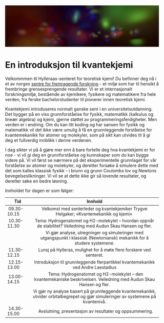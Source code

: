 ![fishy](oversky.png)

# En introduksjon til kvantekjemi

Velkommmen til Hylleraas-senteret for teoretisk kjemi! Du befinner deg nå i et av norges <a href="https://www.forskningsradet.no/sok-om-finansiering/midler-fra-forskningsradet/sff/">sentre for fremragende forskning</a> - et miljø som har til hensikt å frembringe grensesprengende resultater. Vi er et internasjonalt forskningsmiljø, bestående av kjemikere, fysikere og matematikere fra hele verden; fra ferske bachelorstudenter til pionerer innen teoretisk kjemi.

Kvantekjemi introduseres normalt ganske sent i en universitetsutdanning. Det bygger på en viss grunnforståelse for fysikk, matematikk (kalkulus og lineær algebra) og kjemi, gjerne støttet av programmeringsferdigheter. Men verden er i endring. Om du kan litt koding og har sansen for fysikk og matematikk vil det ikke være umulig å få en grunnleggende forståelse for kvantemekanikk for atomer og molekyler, som på sikt kan utvides til å gi deg et fullverdig innblikk i denne verdenen. 

I dag sikter vi på å gjøre mer enn å bare fortelle deg hva kvantekjemi er for noe - vi vil gi deg en grunnforståelse og kunnskaper som du kan bygge videre på. Vi vil først se nærmere på det eksperimentelle grunnlaget for vår forståelse av atomer og molekyler, og deretter forsøke å simulere dette med det som kalles klassisk fysikk - i brunn og grunn Coulombs lov og Newtons bevegelseslikninger. Vi vil se at dette ikke gir så lovende resultater, og deretter søke en bedre løsning. 

Innholdet for dagen er som følger:


|Tid|Innhold|
|----------|:-------------:|
| 09.30-10.15  |      Velkomst med senterleder og kvantekjemiker Trygve Helgaker; «Kvantemekanikk og kjemi» |
| 10.30-11.30   |    Tema: Hydrogenatomet og H2-molekylet – hvordan oppnår de stabilitet? Veiledning med Audun Skau Hansen og fler. |
|                |                Vi gjør analyse, utregninger og simuleringer med utgangspunkt i klassisk (Newtoniansk) mekanikk for å studere systemene. |
| 11.30-12.15    |    Lunsj på Hylleras, mulighet for å møte flere forskere ved senteret. | 
| 12.15-13.00     |   Introduksjon til grunnleggende flerpartikkel kvantemekanikk ved Andre Laestadius| 
| 13.00-14.15      |   Tema: Hydrogenatomet og H2-molekylet – den kvantemekaniske beskrivelsen. Veiledning med Audun Skau Hansen og fler. |
|                   |              Vi gjør ny analyse basert på grunnleggende kvantemekanikk, utvider orbitalbegrepet og gjør simuleringer av systemene på kvantenivå. |
| 14.30-15.00   |      Avslutning, presentasjon av resultater og oppsummering. |

